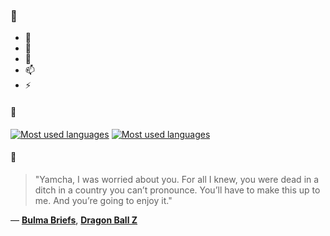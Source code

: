 ### 👋

- 🔭
- 🌱
- 💬
- 📫
- ⚡

#### 🧏

[![Most used languages](https://github-readme-stats-aynah.vercel.app/api/top-langs/?username=aynh&theme=solarized-dark&langs_count=6&layout=compact&hide_title=true)](https://github.com/anuraghazra/github-readme-stats#gh-dark-mode-only)
[![Most used languages](https://github-readme-stats-aynah.vercel.app/api/top-langs/?username=aynh&theme=solarized-light&langs_count=6&layout=compact&hide_title=true)](https://github.com/anuraghazra/github-readme-stats#gh-light-mode-only)

#### 💬

> "Yamcha, I was worried about you. For all I knew, you were dead in a ditch in a country you can’t pronounce. You’ll have to make this up to me. And you’re going to enjoy it."

&mdash; [**Bulma Briefs**](https://myanimelist.net/character.php?q=Bulma%20Briefs&cat=character), [**Dragon Ball Z**](https://myanimelist.net/search/all?q=Dragon%20Ball%20Z&cat=all)
